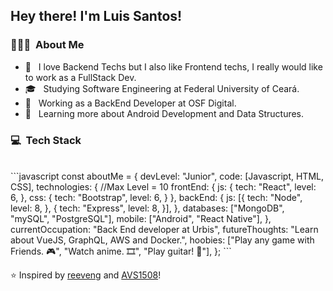 <h2> Hey there! I'm Luis Santos!</h2>

<h3> 👨🏻‍💻 &nbsp;About Me </h3>

- 💖 &nbsp; I love Backend Techs but I also like Frontend techs, I really would like to work as a FullStack Dev.
- 🎓 &nbsp; Studying Software Engineering at Federal University of Ceará.
- 💼 &nbsp; Working as a BackEnd Developer at OSF Digital.
- 🌱 &nbsp; Learning more about Android Development and Data Structures.

<h3> 💻 &nbsp;Tech Stack</h3>

<br/>
```javascript
const aboutMe = {
    devLevel: "Junior",
    code: [Javascript, HTML, CSS],
    technologies: { //Max Level = 10
        frontEnd: { 
            js: {
                tech: "React",
                level: 6,
            },
            css: {
                tech: "Bootstrap",
                level: 6,
            }
        },
        backEnd: {
            js: [{
                tech: "Node",
                level: 8,
            }, 
            {
                tech: "Express",
                level: 8,
            }],
        },
        databases: ["MongoDB", "mySQL", "PostgreSQL"],
        mobile: ["Android", "React Native"],
    },
    currentOccupation: "Back End developer at Urbis",
    futureThoughts: "Learn about VueJS, GraphQL, AWS and Docker.",
    hoobies: ["Play any game with Friends. 🎮", "Watch anime. 🎞", "Play guitar! 🎸"],
};
```

⭐️ Inspired by [reeveng](https://github.com/reeveng) and [AVS1508](https://github.com/AVS1508)!

